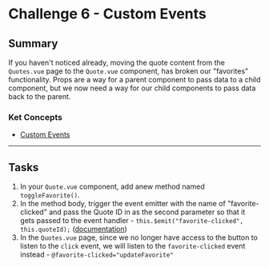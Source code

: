 # Challenge 6 - Custom Events

## Summary

If you haven't noticed already, moving the quote content from the `Quotes.vue` page to the `Quote.vue` component, has broken our "favorites" functionality. Props are a way for a parent component to pass data to a child component, but we now need a way for our child components to pass data back to the parent.

### Ket Concepts

- [Custom Events](https://vuejs.org/v2/guide/components-custom-events.html)

---

## Tasks

1. In your `Quote.vue` component, add anew method named `toggleFavorite()`.
2. In the method body, trigger the event emitter with the name of "favorite-clicked" and pass the Quote ID in as the second parameter so that it gets passed to the event handler - `this.$emit("favorite-clicked", this.quoteId);` ([documentation](https://vuejs.org/v2/guide/components-custom-events.html))
3. In the `Quotes.vue` page, since we no longer have access to the button to listen to the `click` event, we will listen to the `favorite-clicked` event instead - `@favorite-clicked="updateFavorite"`
